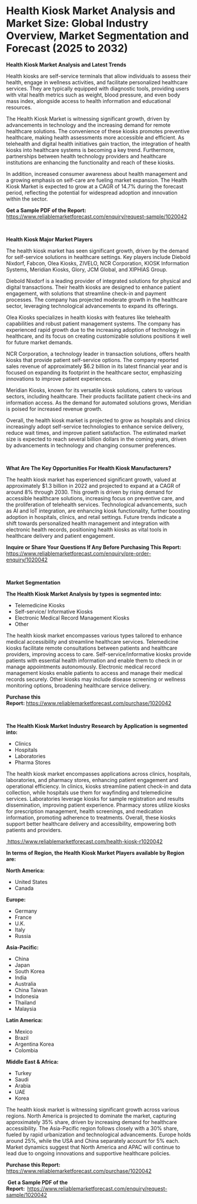 <p><h1>Health Kiosk Market Analysis and Market Size: Global Industry Overview, Market Segmentation and Forecast (2025 to 2032)</h1></p><p><strong>Health Kiosk Market Analysis and Latest Trends</strong></p>
<p><p>Health kiosks are self-service terminals that allow individuals to assess their health, engage in wellness activities, and facilitate personalized healthcare services. They are typically equipped with diagnostic tools, providing users with vital health metrics such as weight, blood pressure, and even body mass index, alongside access to health information and educational resources. </p><p>The Health Kiosk Market is witnessing significant growth, driven by advancements in technology and the increasing demand for remote healthcare solutions. The convenience of these kiosks promotes preventive healthcare, making health assessments more accessible and efficient. As telehealth and digital health initiatives gain traction, the integration of health kiosks into healthcare systems is becoming a key trend. Furthermore, partnerships between health technology providers and healthcare institutions are enhancing the functionality and reach of these kiosks.</p><p>In addition, increased consumer awareness about health management and a growing emphasis on self-care are fueling market expansion. The Health Kiosk Market is expected to grow at a CAGR of 14.7% during the forecast period, reflecting the potential for widespread adoption and innovation within the sector.</p></p>
<p><strong>Get a Sample PDF of the Report:&nbsp;</strong> <a href="https://www.reliablemarketforecast.com/enquiry/request-sample/1020042?utm_campaign=3345&utm_medium=2&utm_source=Github&utm_content=ia&utm_term=13042025&utm_id=health-kiosk">https://www.reliablemarketforecast.com/enquiry/request-sample/1020042</a></p>
<p>&nbsp;</p>
<p><strong>Health Kiosk Major Market Players</strong></p>
<p><p>The health kiosk market has seen significant growth, driven by the demand for self-service solutions in healthcare settings. Key players include Diebold Nixdorf, Fabcon, Olea Kiosks, ZIVELO, NCR Corporation, KIOSK Information Systems, Meridian Kiosks, Glory, JCM Global, and XIPHIAS Group.</p><p>Diebold Nixdorf is a leading provider of integrated solutions for physical and digital transactions. Their health kiosks are designed to enhance patient engagement, with solutions that streamline check-in and payment processes. The company has projected moderate growth in the healthcare sector, leveraging technological advancements to expand its offerings.</p><p>Olea Kiosks specializes in health kiosks with features like telehealth capabilities and robust patient management systems. The company has experienced rapid growth due to the increasing adoption of technology in healthcare, and its focus on creating customizable solutions positions it well for future market demands.</p><p>NCR Corporation, a technology leader in transaction solutions, offers health kiosks that provide patient self-service options. The company reported sales revenue of approximately $6.2 billion in its latest financial year and is focused on expanding its footprint in the healthcare sector, emphasizing innovations to improve patient experiences.</p><p>Meridian Kiosks, known for its versatile kiosk solutions, caters to various sectors, including healthcare. Their products facilitate patient check-ins and information access. As the demand for automated solutions grows, Meridian is poised for increased revenue growth.</p><p>Overall, the health kiosk market is projected to grow as hospitals and clinics increasingly adopt self-service technologies to enhance service delivery, reduce wait times, and improve patient satisfaction. The estimated market size is expected to reach several billion dollars in the coming years, driven by advancements in technology and changing consumer preferences.</p></p>
<p>&nbsp;</p>
<p><strong>What Are The Key Opportunities For Health Kiosk Manufacturers?</strong></p>
<p><p>The health kiosk market has experienced significant growth, valued at approximately $1.3 billion in 2022 and projected to expand at a CAGR of around 8% through 2030. This growth is driven by rising demand for accessible healthcare solutions, increasing focus on preventive care, and the proliferation of telehealth services. Technological advancements, such as AI and IoT integration, are enhancing kiosk functionality, further boosting adoption in hospitals, clinics, and retail settings. Future trends indicate a shift towards personalized health management and integration with electronic health records, positioning health kiosks as vital tools in healthcare delivery and patient engagement.</p></p>
<p><strong>Inquire or Share Your Questions If Any Before Purchasing This Report:</strong> <a href="https://www.reliablemarketforecast.com/enquiry/pre-order-enquiry/1020042?utm_campaign=3345&utm_medium=2&utm_source=Github&utm_content=ia&utm_term=13042025&utm_id=health-kiosk">https://www.reliablemarketforecast.com/enquiry/pre-order-enquiry/1020042</a></p>
<p>&nbsp;</p>
<p><strong>Market Segmentation</strong></p>
<p><strong>The Health Kiosk Market Analysis by types is segmented into:</strong></p>
<p><ul><li>Telemedicine Kiosks</li><li>Self-service/ Informative Kiosks</li><li>Electronic Medical Record Management Kiosks</li><li>Other</li></ul></p>
<p><p>The health kiosk market encompasses various types tailored to enhance medical accessibility and streamline healthcare services. Telemedicine kiosks facilitate remote consultations between patients and healthcare providers, improving access to care. Self-service/informative kiosks provide patients with essential health information and enable them to check in or manage appointments autonomously. Electronic medical record management kiosks enable patients to access and manage their medical records securely. Other kiosks may include disease screening or wellness monitoring options, broadening healthcare service delivery.</p></p>
<p><strong>Purchase this Report:&nbsp;</strong><a href="https://www.reliablemarketforecast.com/purchase/1020042?utm_campaign=3345&utm_medium=2&utm_source=Github&utm_content=ia&utm_term=13042025&utm_id=health-kiosk">https://www.reliablemarketforecast.com/purchase/1020042</a></p>
<p>&nbsp;</p>
<p><strong>The Health Kiosk Market Industry Research by Application is segmented into:</strong></p>
<p><ul><li>Clinics</li><li>Hospitals</li><li>Laboratories</li><li>Pharma Stores</li></ul></p>
<p><p>The health kiosk market encompasses applications across clinics, hospitals, laboratories, and pharmacy stores, enhancing patient engagement and operational efficiency. In clinics, kiosks streamline patient check-in and data collection, while hospitals use them for wayfinding and telemedicine services. Laboratories leverage kiosks for sample registration and results dissemination, improving patient experience. Pharmacy stores utilize kiosks for prescription management, health screenings, and medication information, promoting adherence to treatments. Overall, these kiosks support better healthcare delivery and accessibility, empowering both patients and providers.</p></p>
<p><a href="https://www.reliablemarketforecast.com/health-kiosk-r1020042?utm_campaign=3345&utm_medium=2&utm_source=Github&utm_content=ia&utm_term=13042025&utm_id=health-kiosk">&nbsp;https://www.reliablemarketforecast.com/health-kiosk-r1020042</a></p>
<p><strong>In terms of Region, the Health Kiosk Market Players available by Region are:</strong></p>
<p>
    <p> <strong> North America: </strong>
        <ul>
            <li>United States</li>
            <li>Canada</li>
        </ul>
        </p> 
    <p> <strong> Europe: </strong>
        <ul>
            <li>Germany</li>
            <li>France</li>
            <li>U.K.</li>
            <li>Italy</li>
            <li>Russia</li>
        </ul>
        </p> 
    <p> <strong> Asia-Pacific: </strong>
        <ul>
            <li>China</li>
            <li>Japan</li>
            <li>South Korea</li>
            <li>India</li>
            <li>Australia</li>
            <li>China Taiwan</li>
            <li>Indonesia</li>
            <li>Thailand</li>
            <li>Malaysia</li>
        </ul>
        </p> 
    <p> <strong> Latin America: </strong>
        <ul>
            <li>Mexico</li>
            <li>Brazil</li>
            <li>Argentina Korea</li>
            <li>Colombia</li>
        </ul>
        </p> 
    <p> <strong> Middle East & Africa: </strong>
        <ul>
            <li>Turkey</li>
            <li>Saudi</li>
            <li>Arabia</li>
            <li>UAE</li>
            <li>Korea</li>
        </ul>
    </p>
    </p>
<p><p>The health kiosk market is witnessing significant growth across various regions. North America is projected to dominate the market, capturing approximately 35% share, driven by increasing demand for healthcare accessibility. The Asia-Pacific region follows closely with a 30% share, fueled by rapid urbanization and technological advancements. Europe holds around 25%, while the USA and China separately account for 5% each. Market dynamics suggest that North America and APAC will continue to lead due to ongoing innovations and supportive healthcare policies.</p></p>
<p><strong>Purchase this Report: </strong><a href="https://www.reliablemarketforecast.com/purchase/1020042?utm_campaign=3345&utm_medium=2&utm_source=Github&utm_content=ia&utm_term=13042025&utm_id=health-kiosk">https://www.reliablemarketforecast.com/purchase/1020042</a></p>
<p>&nbsp;<strong>Get a Sample PDF of the Report:&nbsp;&nbsp;</strong><a href="https://www.reliablemarketforecast.com/enquiry/request-sample/1020042?utm_campaign=3345&utm_medium=2&utm_source=Github&utm_content=ia&utm_term=13042025&utm_id=health-kiosk">https://www.reliablemarketforecast.com/enquiry/request-sample/1020042</a></p>
<p><strong></strong></p>
<p><p></p><p></p><p></p></p>
